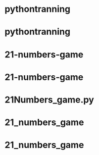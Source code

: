 # pythontranning
# pythontranning
# 21-numbers-game
# 21-numbers-game
# 21Numbers_game.py
# 21_numbers_game
# 21_numbers_game
